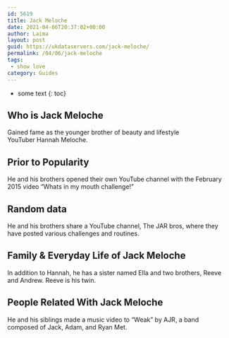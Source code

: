 ```yaml
---
id: 5619
title: Jack Meloche
date: 2021-04-06T20:37:02+00:00
author: Laima
layout: post
guid: https://ukdataservers.com/jack-meloche/
permalink: /04/06/jack-meloche
tags:
 - show love
category: Guides
---
```


* some text
{: toc}


## Who is Jack Meloche
                  
                  
                  
Gained fame as the younger brother of beauty and lifestyle YouTuber Hannah Meloche. 
                  
              
            
              
            
                
                
                
## Prior to Popularity
                  
                  
                  
He and his brothers opened their own YouTube channel with the February 2015 video &#8220;Whats in my mouth challenge!&#8221; 
                  
              
            
              
            
                
                
                
## Random data
                  
                  
                  
He and his brothers share a YouTube channel, The JAR bros, where they have posted various challenges and routines. 
                  
              
            
              
            
                
                
                
## Family & Everyday Life of Jack Meloche
                  
                  
                  
In addition to Hannah, he has a sister named Ella and two brothers, Reeve and Andrew. Reeve is his twin.
                  
              
            
              
            
                
                
                
## People Related With Jack Meloche
                  
                  
                  
He and his siblings made a music video to &#8220;Weak&#8221; by AJR, a band composed of Jack, Adam, and Ryan Met. 
                  
              
            
              
            
                
              
            
              
              
            
            
              
            
          
          
          